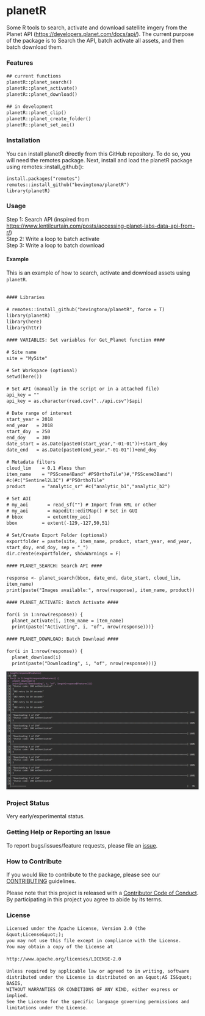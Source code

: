 # planetR

Some R tools to search, activate and download satellite imgery from the Planet API (https://developers.planet.com/docs/api/). The current purpose of the package is to Search the API, batch activate all assets, and then batch download them. 

### Features

```{r functions}
## current functions
planetR::planet_search()
planetR::planet_activate()
planetR::planet_download()

## in development
planetR::planet_clip()
planetR::planet_create_folder()
planetR::planet_set_aoi()
```

### Installation

You can install planetR directly from this GitHub repository. To do so, you will need the remotes package. Next, install and load the planetR package using remotes::install_github():

```{r installation}
install.packages("remotes")
remotes::install_github("bevingtona/planetR")
library(planetR)
```

### Usage

Step 1: Search API (inspired from https://www.lentilcurtain.com/posts/accessing-planet-labs-data-api-from-r/)<br /> 
Step 2: Write a loop to batch activate<br />
Step 3: Write a loop to batch download

#### Example

This is an example of how to search, activate and download assets using `planetR`.

```{r example}

#### Libraries

# remotes::install_github("bevingtona/planetR", force = T)
library(planetR)
library(here)
library(httr)

#### VARIABLES: Set variables for Get_Planet function ####

# Site name
site = "MySite"

# Set Workspace (optional)
setwd(here())

# Set API (manually in the script or in a attached file)
api_key = ""
api_key = as.character(read.csv("../api.csv")$api)

# Date range of interest
start_year = 2018
end_year   = 2018
start_doy  = 250
end_doy    = 300
date_start = as.Date(paste0(start_year,"-01-01"))+start_doy
date_end   = as.Date(paste0(end_year,"-01-01"))+end_doy

# Metadata filters
cloud_lim    = 0.1 #less than
item_name    = "PSScene4Band" #PSOrthoTile")#,"PSScene3Band") #c(#c("Sentinel2L1C") #"PSOrthoTile"
product      = "analytic_sr" #c("analytic_b1","analytic_b2")

# Set AOI
# my_aoi       = read_sf("") # Import from KML or other
# my_aoi       = mapedit::editMap() # Set in GUI
# bbox         = extent(my_aoi)
bbox         = extent(-129,-127,50,51)

# Set/Create Export Folder (optional)
exportfolder = paste(site, item_name, product, start_year, end_year, start_doy, end_doy, sep = "_")
dir.create(exportfolder, showWarnings = F)

#### PLANET_SEARCH: Search API ####

response <- planet_search(bbox, date_end, date_start, cloud_lim, item_name)
print(paste("Images available:", nrow(response), item_name, product))

#### PLANET_ACTIVATE: Batch Activate ####

for(i in 1:nrow(response)) {
  planet_activate(i, item_name = item_name)
  print(paste("Activating", i, "of", nrow(response)))}

#### PLANET_DOWNLOAD: Batch Download ####

for(i in 1:nrow(response)) {
  planet_download(i)
  print(paste("Downloading", i, "of", nrow(response)))}

```
![](images/download_example.png)


### Project Status

Very early/experimental status. 

### Getting Help or Reporting an Issue

To report bugs/issues/feature requests, please file an [issue](https://github.com/bevingtona/planetR/issues/).

### How to Contribute

If you would like to contribute to the package, please see our 
[CONTRIBUTING](CONTRIBUTING.md) guidelines.

Please note that this project is released with a [Contributor Code of Conduct](CODE_OF_CONDUCT.md). By participating in this project you agree to abide by its terms.

### License

```
Licensed under the Apache License, Version 2.0 (the &quot;License&quot;);
you may not use this file except in compliance with the License.
You may obtain a copy of the License at

http://www.apache.org/licenses/LICENSE-2.0

Unless required by applicable law or agreed to in writing, software distributed under the License is distributed on an &quot;AS IS&quot; BASIS,
WITHOUT WARRANTIES OR CONDITIONS OF ANY KIND, either express or implied.
See the License for the specific language governing permissions and limitations under the License.
```


